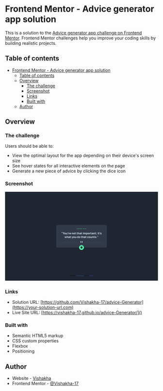 # Frontend Mentor - Advice generator app solution

This is a solution to the [Advice generator app challenge on Frontend Mentor](https://www.frontendmentor.io/challenges/advice-generator-app-QdUG-13db). Frontend Mentor challenges help you improve your coding skills by building realistic projects.

## Table of contents

- [Frontend Mentor - Advice generator app solution](#frontend-mentor---advice-generator-app-solution)
  - [Table of contents](#table-of-contents)
  - [Overview](#overview)
    - [The challenge](#the-challenge)
    - [Screenshot](#screenshot)
    - [Links](#links)
    - [Built with](#built-with)
  - [Author](#author)

## Overview

### The challenge

Users should be able to:

- View the optimal layout for the app depending on their device's screen size
- See hover states for all interactive elements on the page
- Generate a new piece of advice by clicking the dice icon

### Screenshot

![](./screenshot.jpeg)

### Links

- Solution URL: [https://github.com/Vishakha-17/advice-Generator](https://your-solution-url.com)
- Live Site URL: [https://vishakha-17.github.io/advice-Generator/]()

### Built with

- Semantic HTML5 markup
- CSS custom properties
- Flexbox
- Positioning

## Author

- Website - [Vishakha](https://github.com/Vishakha-17)
- Frontend Mentor - [@Vishakha-17](https://www.frontendmentor.io/profile/Vishakha-17)
